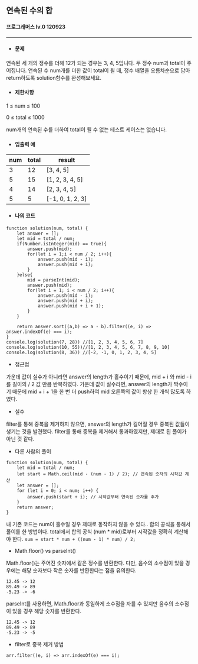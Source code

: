 ## 연속된 수의  합
#### 프로그래머스 lv.0 120923
------
* #### 문제

연속된 세 개의 정수를 더해 12가 되는 경우는 3, 4, 5입니다. 두 정수 num과 total이 주어집니다. 연속된 수 num개를 더한 값이 total이 될 때, 정수 배열을 오름차순으로 담아 return하도록 solution함수를 완성해보세요.

* #### 제한사항

1 ≤ num ≤ 100

0 ≤ total ≤ 1000

num개의 연속된 수를 더하여 total이 될 수 없는 테스트 케이스는 없습니다.

* #### 입출력 예

|num|total|result|
|---|---|---|
|3|12|[3, 4, 5]|
|5|15|[1, 2, 3, 4, 5]|
|4|14|[2, 3, 4, 5]|
|5|5|[-1, 0, 1, 2, 3]|


* #### 나의 코드
```
function solution(num, total) {
    let answer = [];
    let mid = total / num;
    if(Number.isInteger(mid) == true){
        answer.push(mid);
        for(let i = 1;i < num / 2; i++){
            answer.push(mid - i);
            answer.push(mid + i);
        }
    }else{
        mid = parseInt(mid);
        answer.push(mid);
        for(let i = 1; i < num / 2; i++){
            answer.push(mid - i);
            answer.push(mid + i);
            answer.push(mid + i + 1);
        }
    }
    
    return answer.sort((a,b) => a - b).filter((e, i) => answer.indexOf(e) === i);
}
console.log(solution(7, 28)) //[1, 2, 3, 4, 5, 6, 7]
console.log(solution(10, 55))//[1, 2, 3, 4, 5, 6, 7, 8, 9, 10]
console.log(solution(8, 36)) //[-2, -1, 0, 1, 2, 3, 4, 5]
```


* 접근법

가운데 값이 실수가 아니라면 answer의 length가 홀수이기 때문에, mid + i 와 mid - i 를 길이의 / 2 값 만큼 반복하였다. 가운데 값이 실수라면, answer의 length가 짝수이기 때문에 mid + i + 1을 한 번 더 push하여 mid 오른쪽의 값이 항상 한 개씩 많도록 하였다.

* 실수

filter를 통해 중복을 제거하지 않으면, answer의 length가 길어질 경우 중복된 값들이 생기는 것을 발견했다. filter를 통해 중복을 제거해서 통과하였지만, 제대로 된 풀이가 아닌 것 같다.

* 다른 사람의 풀이

```
function solution(num, total) {
    let mid = total / num;
    let start = Math.ceil(mid - (num - 1) / 2); // 연속된 숫자의 시작값 계산
    let answer = [];
    for (let i = 0; i < num; i++) {
        answer.push(start + i); // 시작값부터 연속된 숫자를 추가
    }
    return answer;
}
```
내 기존 코드는 num이 홀수일 경우 제대로 동작하지 않을 수 있다.. 합의 공식을 통해서 풀이를 한 방법이다. total에서 합의 공식 (num * mid)로부터 시작값을 정확히 계산해야 한다. `sum = start * num + ((num - 1) * num) / 2;`

* Math.floor() vs parseInt()

Math.floor()는 주어진 숫자에서 같은 정수를 반환한다. 다만, 음수의 소수점이 있을 경우에는 해당 숫자보다 작은 숫자를 반환한다는 점을 유의한다.
```
12.45 -> 12
89.49 -> 89
-5.23 -> -6
```

parseInt를 사용하면, Math.floor과 동일하게 소수점을 자를 수 있지만 음수의 소수점이 있을 경우 해당 숫자를 반환한다.
```
12.45 -> 12
89.49 -> 89
-5.23 -> -5
```

* filter로 중복 제거 방법

```
arr.filter((e, i) => arr.indexOf(e) === i);
```
